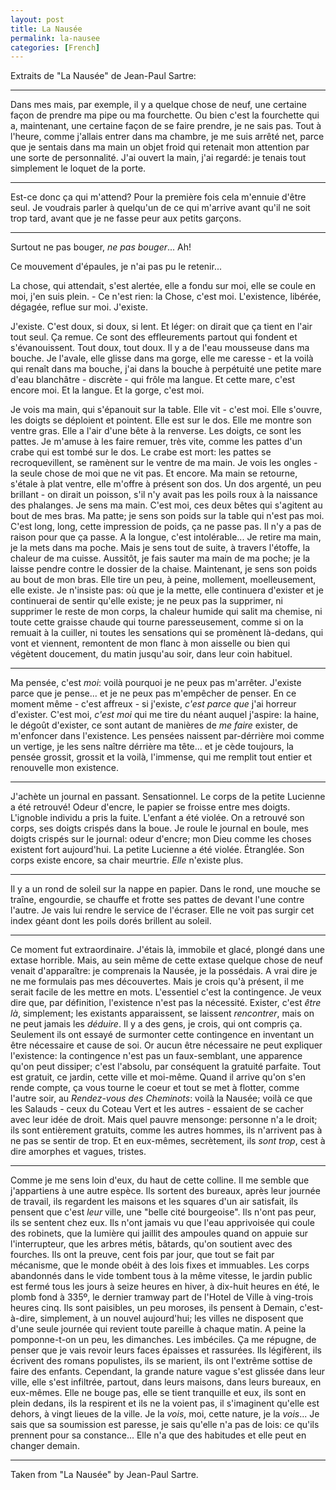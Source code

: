 ```yaml
---
layout: post
title: La Nausée
permalink: la-nausee
categories: [French]
---
```


Extraits de "La Nausée" de Jean-Paul Sartre:

---

Dans mes mais, par exemple, il y a quelque chose de neuf, une certaine
façon de prendre ma pipe ou ma fourchette. Ou bien c'est la fourchette
qui a, maintenant, une certaine façon de se faire prendre, je ne sais
pas. Tout à l'heure, comme j'allais entrer dans ma chambre, je me suis
arrêté net, parce que je sentais dans ma main un objet froid qui
retenait mon attention par une sorte de personnalité. J'ai ouvert la
main, j'ai regardé: je tenais tout simplement le loquet de la porte.

----

Est-ce donc ça qui m'attend? Pour la première fois cela m'ennuie d'être
seul. Je voudrais parler à quelqu'un de ce qui m'arrive avant qu'il ne
soit trop tard, avant que je ne fasse peur aux petits garçons.

---

Surtout ne pas bouger, _ne pas bouger_... Ah!

Ce mouvement d'épaules, je n'ai pas pu le retenir...

La chose, qui attendait, s'est alertée, elle a fondu sur moi, elle se
coule en moi, j'en suis plein. - Ce n'est rien: la Chose, c'est moi.
L'existence, libérée, dégagée, reflue sur moi. J'existe.

J'existe. C'est doux, si doux, si lent. Et léger: on dirait que ça tient
en l'air tout seul. Ça remue. Ce sont des effleurements partout qui
fondent et s'évanouissent. Tout doux, tout doux. Il y a de l'eau
mousseuse dans ma bouche. Je l'avale, elle glisse dans ma gorge, elle me
caresse - et la voilà qui renaît dans ma bouche, j'ai dans la bouche à
perpétuité une petite mare d'eau blanchâtre - discrète - qui frôle ma
langue. Et cette mare, c'est encore moi. Et la langue. Et la gorge,
c'est moi.

Je vois ma main, qui s'épanouit sur la table. Elle vit - c'est moi. Elle
s'ouvre, les doigts se déploient et pointent. Elle est sur le dos. Elle
me montre son ventre gras. Elle a l'air d'une bête à la renverse. Les
doigts, ce sont les pattes. Je m'amuse à les faire remuer, très vite,
comme les pattes d'un crabe qui est tombé sur le dos. Le crabe est mort:
les pattes se recroquevillent, se ramènent sur le ventre de ma main. Je
vois les ongles - la seule chose de moi que ne vit pas. Et encore. Ma
main se retourne, s'étale à plat ventre, elle m'offre à présent son dos.
Un dos argenté, un peu brillant - on dirait un poisson, s'il n'y avait
pas les poils roux à la naissance des phalanges. Je sens ma main. C'est
moi, ces deux bêtes qui s'agitent au bout de mes bras. Ma patte; je sens
son poids sur la table qui n'est pas moi. C'est long, long, cette
impression de poids, ça ne passe pas. Il n'y a pas de raison pour que ça
passe. A la longue, c'est intolérable... Je retire ma main, je la mets
dans ma poche. Mais je sens tout de suite, à travers l'étoffe, la
chaleur de ma cuisse. Aussitôt, je fais sauter ma main de ma poche; je
la laisse pendre contre le dossier de la chaise. Maintenant, je sens
son poids au bout de mon bras. Elle tire un peu, à peine, mollement,
moelleusement, elle existe. Je n'insiste pas: où que je la mette, elle
continuera d'exister et je continuerai de sentir qu'elle existe; je ne
peux pas la supprimer, ni supprimer le reste de mon corps, la chaleur
humide qui salit ma chemise, ni toute cette graisse chaude qui tourne
paresseusement, comme si on la remuait à la cuiller, ni toutes les
sensations qui se promènent là-dedans, qui vont et viennent, remontent
de mon flanc à mon aisselle ou bien qui végètent doucement, du matin
jusqu'au soir, dans leur coin habituel.

---

Ma pensée, c'est _moi_: voilà pourquoi je ne peux pas m'arrêter.
J'existe parce que je pense... et je ne peux pas m'empêcher de penser.
En ce moment même - c'est affreux - si j'existe, _c'est parce que_ j'ai
horreur d'exister. C'est moi, _c'est moi_ qui me tire du néant auquel
j'aspire: la haine, le dégoût d'exister, ce sont autant de manières de
_me faire_ exister, de m'enfoncer dans l'existence. Les pensées naissent
par-dérrière moi comme un vertige, je les sens naître dérrière ma
tête... et je cède toujours, la pensée grossit, grossit et la voilà,
l'immense, qui me remplit tout entier et renouvelle mon existence.

---

J'achète un journal en passant. Sensationnel. Le corps de la petite
Lucienne a été retrouvé! Odeur d'encre, le papier se froisse entre mes
doigts. L'ignoble individu a pris la fuite. L'enfant a été violée. On a
retrouvé son corps, ses doigts crispés dans la boue. Je roule le journal
en boule, mes doigts crispés sur le journal: odeur d'encre; mon Dieu
comme les choses existent fort aujourd'hui. La petite Lucienne a été
violée. Étranglée. Son corps existe encore, sa chair meurtrie. _Elle_
n'existe plus.

---

Il y a un rond de soleil sur la nappe en papier. Dans le rond, une
mouche se traîne, engourdie, se chauffe et frotte ses pattes de devant
l'une contre l'autre. Je vais lui rendre le service de l'écraser. Elle
ne voit pas surgir cet index géant dont les poils dorés brillent au
soleil.

---

Ce moment fut extraordinaire. J'étais là, immobile et glacé, plongé dans
une extase horrible. Mais, au sein même de cette extase quelque chose de
neuf venait d'apparaître: je comprenais la Nausée, je la possédais. A
vrai dire je ne me formulais pas mes découvertes. Mais je crois qu'à
présent, il me serait facile de les mettre en mots. L'essentiel c'est la
contingence. Je veux dire que, par définition, l'existence n'est pas la
nécessité. Exister, c'est _être là_, simplement; les existants
apparaissent, se laissent _rencontrer_, mais on ne peut jamais les
_déduire_. Il y a des gens, je crois, qui ont compris ça. Seulement ils
ont essayé de surmonter cette contingence en inventant un être
nécessaire et cause de soi. Or aucun être nécessaire ne peut expliquer
l'existence: la contingence n'est pas un faux-semblant, une apparence
qu'on peut dissiper; c'est l'absolu, par conséquent la gratuité
parfaite. Tout est gratuit, ce jardin, cette ville et moi-même. Quand il
arrive qu'on s'en rende compte, ça vous tourne le coeur et tout se met à
flotter, comme l'autre soir, au _Rendez-vous des Cheminots_: voilà la
Nausée; voilà ce que les Salauds - ceux du Coteau Vert et les autres -
essaient de se cacher avec leur idée de droit. Mais quel pauvre
mensonge: personne n'a le droit; ils sont entièrement gratuits, comme
les autres hommes, ils n'arrivent pas à ne pas se sentir de trop. Et en
eux-mêmes, secrètement, ils _sont trop_, cest à dire amorphes et vagues,
tristes.

---

Comme je me sens loin d'eux, du haut de cette colline. Il me semble que
j'appartiens à une autre espèce. Ils sortent des bureaux, après leur
journée de travail, ils regardent les maisons et les squares d'un air
satisfait, ils pensent que c'est _leur_ ville, une "belle cité
bourgeoise". Ils n'ont pas peur, ils se sentent chez eux. Ils n'ont
jamais vu que l'eau apprivoisée qui coule des robinets, que la lumière
qui jaillit des ampoules quand on appuie sur l'interrupteur, que les
arbres métis, bâtards, qu'on soutient avec des fourches. Ils ont la
preuve, cent fois par jour, que tout se fait par mécanisme, que le monde
obéit à des lois fixes et immuables. Les corps abandonnés dans le vide
tombent tous à la même vitesse, le jardin public est fermé tous les
jours à seize heures en hiver, à dix-huit heures en été, le plomb fond à
335º, le dernier tramway part de l'Hotel de Ville à ving-trois heures
cinq. Ils sont paisibles, un peu moroses, ils pensent à Demain,
c'est-à-dire, simplement, à un nouvel aujourd'hui; les villes ne
disposent que d'une seule journée qui revient toute pareille à chaque
matin. A peine la pomponne-t-on un peu, les dimanches. Les imbéciles. Ça
me répugne, de penser que je vais revoir leurs faces épaisses et
rassurées. Ils légifèrent, ils écrivent des romans populistes, ils se
marient, ils ont l'extrême sottise de faire des enfants. Cependant, la
grande nature vague s'est glissée dans leur ville, elle s'est infiltrée,
partout, dans leurs maisons, dans leurs bureaux, en eux-mêmes. Elle ne
bouge pas, elle se tient tranquille et eux, ils sont en plein dedans,
ils la respirent et ils ne la voient pas, il s'imaginent qu'elle est
dehors, à vingt lieues de la ville. Je la _vois_, moi, cette nature, je
la _vois_... Je sais que sa soumission est paresse, je sais qu'elle n'a
pas de lois: ce qu'ils prennent pour sa constance... Elle n'a que des
habitudes et elle peut en changer demain.


---

Taken from "La Nausée" by Jean-Paul Sartre.

